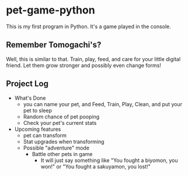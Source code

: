 # pet-game-python

This is my first program in Python. It's a game played in the console.

## Remember Tomogachi's?

Well, this is similar to that. Train, play, feed, and care for your little digital friend. Let them grow stronger and possibly even change forms!

## Project Log

- What's Done
  - you can name your pet, and Feed, Train, Play, Clean, and put your pet to sleep
  - Random chance of pet pooping
  - Check your pet's current stats
- Upcoming features
  - pet can transform
  - Stat upgrades when transforming
  - Possible "adventure" mode
    - Battle other pets in game
      - It will just say something like "You fought a biyomon, you won!" or "You fought a sakuyamon, you lost!"
